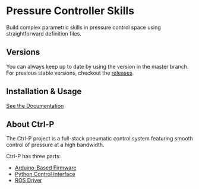 # Pressure Controller Skills

Build complex parametric skills in pressure control space using straightforward definition files.

## Versions
You can always keep up to date by using the version in the master branch. For previous stable versions, checkout the [releases](https://github.com/cbteeple/pressure_controller_skills/releases).

## Installation & Usage

[See the Documentation](https://ctrl-p.cbteeple.com/latest/skills)

## About Ctrl-P
The Ctrl-P project is a full-stack pneumatic control system featuring smooth control of pressure at a high bandwidth.

Ctrl-P has three parts:
- [Arduino-Based Firmware](https://github.com/cbteeple/pressure_controller)
- [Python Control Interface](https://github.com/cbteeple/pressure_control_interface)
- [ROS Driver](https://github.com/cbteeple/pressure_control_cbt)
